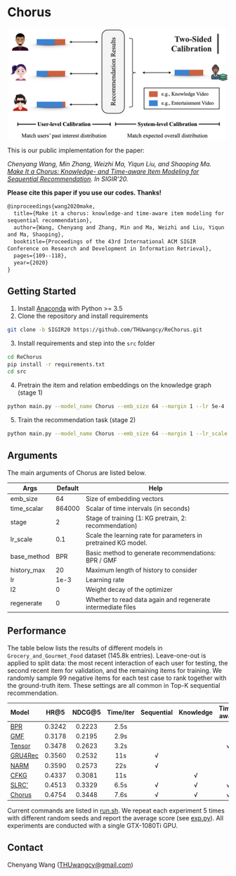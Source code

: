 # Chorus
![model](log/_static/model.png)

This is our public implementation for the paper:

*Chenyang Wang, Min Zhang, Weizhi Ma, Yiqun Liu, and Shaoping Ma. [Make It a Chorus: Knowledge- and Time-aware Item Modeling for Sequential Recommendation](http://www.thuir.cn/group/~mzhang/publications/SIGIR2020Wangcy.pdf). In SIGIR'20.*

**Please cite this paper if you use our codes. Thanks!**

```
@inproceedings{wang2020make,
  title={Make it a chorus: knowledge-and time-aware item modeling for sequential recommendation},
  author={Wang, Chenyang and Zhang, Min and Ma, Weizhi and Liu, Yiqun and Ma, Shaoping},
  booktitle={Proceedings of the 43rd International ACM SIGIR Conference on Research and Development in Information Retrieval},
  pages={109--118},
  year={2020}
}
```



## Getting Started

1. Install [Anaconda](https://docs.conda.io/en/latest/miniconda.html) with Python >= 3.5
2. Clone the repository and install requirements

```bash
git clone -b SIGIR20 https://github.com/THUwangcy/ReChorus.git
```

3. Install requirements and step into the `src` folder

```bash
cd ReChorus
pip install -r requirements.txt
cd src
```

4. Pretrain the item and relation embeddings on the knowledge graph (stage 1)

```bash
python main.py --model_name Chorus --emb_size 64 --margin 1 --lr 5e-4 --l2 1e-5 --check_epoch 10 --epoch 50 --early_stop 0 --batch_size 512 --dataset Grocery_and_Gourmet_Food --stage 1
```

5. Train the recommendation task (stage 2)

```bash
python main.py --model_name Chorus --emb_size 64 --margin 1 --lr_scale 0.1 --lr 1e-3 --l2 0 --check_epoch 10 --dataset 'Grocery_and_Gourmet_Food' --base_method 'BPR' --stage 2
```



## Arguments

The main arguments of Chorus are listed below.

| Args        | Default | Help                                                         |
| ----------- | ------- | ------------------------------------------------------------ |
| emb_size    | 64      | Size of embedding vectors                                    |
| time_scalar | 864000  | Scalar of time intervals (in seconds)                        |
| stage       | 2       | Stage of training (1: KG pretrain, 2: recommendation)        |
| lr_scale    | 0.1     | Scale the learning rate for parameters in pretrained KG model. |
| base_method | BPR     | Basic method to generate recommendations: BPR / GMF          |
| history_max | 20      | Maximum length of history to consider                        |
| lr          | 1e-3    | Learning rate                                                |
| l2          | 0       | Weight decay of the optimizer                                |
| regenerate  | 0       | Whether to read data again and regenerate intermediate files |



## Performance

The table below lists the results of different models in `Grocery_and_Gourmet_Food` dataset (145.8k entries). Leave-one-out is applied to split data: the most recent interaction of each user for testing, the second recent item for validation, and the remaining items for training. We randomly sample 99 negative items for each test case to rank together with the ground-truth item.  These settings are all common in Top-K sequential recommendation.

| Model                                                        |  HR@5  | NDCG@5 | Time/iter |  Sequential  |  Knowledge   |  Time-aware  |
| :----------------------------------------------------------- | :----: | :----: | :-------: | :----------: | :----------: | :----------: |
| [BPR](https://github.com/THUwangcy/ReChorus/tree/SIGIR20/src/models/BPR.py) | 0.3242 | 0.2223 |   2.5s    |              |              |              |
| [GMF](https://github.com/THUwangcy/ReChorus/tree/SIGIR20/src/models/GMF.py) | 0.3178 | 0.2195 |   2.9s    |              |              |              |
| [Tensor](https://github.com/THUwangcy/ReChorus/tree/SIGIR20/src/models/Tensor.py) | 0.3478 | 0.2623 |   3.2s    |              |              | √ |
| [GRU4Rec](https://github.com/THUwangcy/ReChorus/tree/SIGIR20/src/models/GRU4Rec.py) | 0.3560 | 0.2532 |    11s    | √ |              |              |
| [NARM](https://github.com/THUwangcy/ReChorus/tree/SIGIR20/src/models/NARM.py) | 0.3590 | 0.2573 |    22s    | √ |              |              |
| [CFKG](https://github.com/THUwangcy/ReChorus/tree/SIGIR20/src/models/CFKG.py) | 0.4337 | 0.3081 |    11s    |              | √ |              |
| [SLRC'](https://github.com/THUwangcy/ReChorus/tree/SIGIR20/src/models/SLRC.py) | 0.4513 | 0.3329 |   6.5s    | √ | √ | √ |
| [Chorus](https://github.com/THUwangcy/ReChorus/tree/SIGIR20/src/models/Chorus.py) | 0.4754 | 0.3448 |   7.6s    | √ | √ | √ |

Current commands are listed in [run.sh](https://github.com/THUwangcy/ReChorus/tree/SIGIR20/src/run.sh).  We repeat each experiment 5 times with different random seeds and report the average score (see [exp.py](https://github.com/THUwangcy/ReChorus/tree/SIGIR20/src/utils/exp.py)). All experiments are conducted with a single GTX-1080Ti GPU.



## Contact

Chenyang Wang (THUwangcy@gmail.com)
